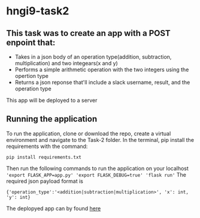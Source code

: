 # hngi9-task2

## This task was to create an app with a POST enpoint that:
- Takes in a json body of an operation type(addition, subtraction, multiplication) and two integears(x and y)
- Performs a simple arithmetic operation with the two integers using the opertion type
- Returns a json reponse that'll include a slack username, result, and the operation type 

This app will be deployed to a server

## Running the application
To run the application, clone or download the repo, create a virtual environment and navigate to the Task-2 folder. In the terminal, pip install the requirements with the command:

`pip install requirements.txt`  

Then run the following commands to run the application on your localhost
`
'export FLASK_APP=app.py'
'export FLASK_DEBUG=true'
'flask run'
`
The required json payload format is 

`{'operation_type':'<addition|subtraction|multiplication>', 'x': int, 'y': int}`

The deplopyed app can by found [here](https://jimi.theupfolio.com/tasks/2)
